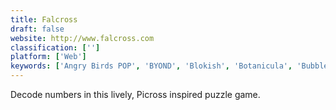 ```yaml
---
title: Falcross
draft: false 
website: http://www.falcross.com
classification: ['']
platform: ['Web']
keywords: ['Angry Birds POP', 'BYOND', 'Blokish', 'Botanicula', 'Bubble Shooter Candy Saga', 'Bubble Witch Saga', 'Cats Match 3', 'CodeSignal', 'Friv', 'Human Resource Machine', 'Machinarium', 'Nakama', 'Nonograms Katana', 'PSPrices', 'Pixel Puzzle Collection', 'Robocode', 'Two Dots']
---
```

Decode numbers in this lively, Picross inspired puzzle game.